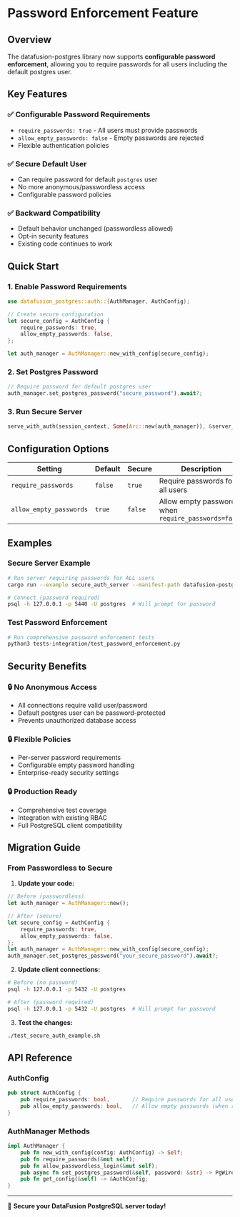 # Password Enforcement Feature

## Overview

The datafusion-postgres library now supports **configurable password enforcement**, allowing you to require passwords for all users including the default postgres user.

## Key Features

### ✅ **Configurable Password Requirements**
- `require_passwords: true` - All users must provide passwords
- `allow_empty_passwords: false` - Empty passwords are rejected
- Flexible authentication policies

### ✅ **Secure Default User**
- Can require password for default `postgres` user
- No more anonymous/passwordless access
- Configurable password policies

### ✅ **Backward Compatibility**
- Default behavior unchanged (passwordless allowed)
- Opt-in security features
- Existing code continues to work

## Quick Start

### 1. **Enable Password Requirements**
```rust
use datafusion_postgres::auth::{AuthManager, AuthConfig};

// Create secure configuration
let secure_config = AuthConfig {
    require_passwords: true,
    allow_empty_passwords: false,
};

let auth_manager = AuthManager::new_with_config(secure_config);
```

### 2. **Set Postgres Password**
```rust
// Require password for default postgres user
auth_manager.set_postgres_password("secure_password").await?;
```

### 3. **Run Secure Server**
```rust
serve_with_auth(session_context, Some(Arc::new(auth_manager)), &server_options).await?;
```

## Configuration Options

| Setting | Default | Secure | Description |
|---------|---------|--------|-------------|
| `require_passwords` | `false` | `true` | Require passwords for all users |
| `allow_empty_passwords` | `true` | `false` | Allow empty passwords when `require_passwords=false` |

## Examples

### **Secure Server Example**
```bash
# Run server requiring passwords for ALL users
cargo run --example secure_auth_server --manifest-path datafusion-postgres/Cargo.toml

# Connect (password required)
psql -h 127.0.0.1 -p 5440 -U postgres  # Will prompt for password
```

### **Test Password Enforcement**
```bash
# Run comprehensive password enforcement tests
python3 tests-integration/test_password_enforcement.py
```

## Security Benefits

### 🔒 **No Anonymous Access**
- All connections require valid user/password
- Default postgres user can be password-protected
- Prevents unauthorized database access

### 🔒 **Flexible Policies** 
- Per-server password requirements
- Configurable empty password handling
- Enterprise-ready security settings

### 🔒 **Production Ready**
- Comprehensive test coverage
- Integration with existing RBAC
- Full PostgreSQL client compatibility

## Migration Guide

### **From Passwordless to Secure**

1. **Update your code:**
```rust
// Before (passwordless)
let auth_manager = AuthManager::new();

// After (secure)
let secure_config = AuthConfig {
    require_passwords: true,
    allow_empty_passwords: false,
};
let auth_manager = AuthManager::new_with_config(secure_config);
auth_manager.set_postgres_password("your_secure_password").await?;
```

2. **Update client connections:**
```bash
# Before (no password)
psql -h 127.0.0.1 -p 5432 -U postgres

# After (password required) 
psql -h 127.0.0.1 -p 5432 -U postgres  # Will prompt for password
```

3. **Test the changes:**
```bash
./test_secure_auth_example.sh
```

## API Reference

### **AuthConfig**
```rust
pub struct AuthConfig {
    pub require_passwords: bool,       // Require passwords for all users
    pub allow_empty_passwords: bool,   // Allow empty passwords (when require_passwords=false)
}
```

### **AuthManager Methods**
```rust
impl AuthManager {
    pub fn new_with_config(config: AuthConfig) -> Self;
    pub fn require_passwords(&mut self);
    pub fn allow_passwordless_login(&mut self);
    pub async fn set_postgres_password(&self, password: &str) -> PgWireResult<()>;
    pub fn get_config(&self) -> &AuthConfig;
}
```

---

🔐 **Secure your DataFusion PostgreSQL server today!**